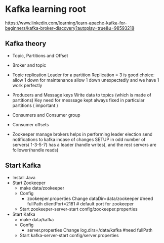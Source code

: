 # Kafka learning root
https://www.linkedin.com/learning/learn-apache-kafka-for-beginners/kafka-broker-discovery?autoplay=true&u=98593218

## Kafka theory

- Topic, Partitions and Offset
- Broker and topic
- Topic replication
    Leader for a partition
    Replication = 3 is good choice:
        allow 1 down for maintenance
        allow 1 down unexpectedly
        and we have 1 work perfectly

- Producers and Message keys
    Write data to topics (which is made of partitions)
    Key need for messsage kept always fixed in particular partitions ( important )
- Consumers and Consumer group
- Consumer offsets
- Zookeeper
    manage brokers
    helps in performing leader election
    send notifications to kafka incase of changes
    SETUP in odd number of servers( 1-3-5-7)
    has a leader (handle writes), and the rest servers are follower(handle reads)


## Start Kafka
- Install Java
- Start Zookeeper
    - make data/zookeeper
    - Config 
        - zookeeper.properties
            Change dataDir=data/zookeeper #need fullPath
            clientPort=2181 # default port for zookeeper
    - Start
        zookeeper-server-start config/zookeeper.properties
- Start Kafka
    - make data/kafka
    - Config
        - server.properties
            Change log.dirs=/data/kafka #need fullPath
    - Start
        kafka-server-start config/server.properties



